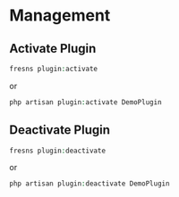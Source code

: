 # Management

## Activate Plugin

```php
fresns plugin:activate
```

or

```php
php artisan plugin:activate DemoPlugin
```

## Deactivate Plugin

```php
fresns plugin:deactivate
```

or

```php
php artisan plugin:deactivate DemoPlugin
```
